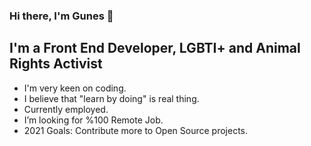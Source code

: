 ### Hi there, I'm Gunes 👋

## I'm a Front End Developer, LGBTI+ and Animal Rights Activist

- I'm very keen on coding.
- I believe that "learn by doing" is real thing.
- Currently employed.
- I’m looking for %100 Remote Job.
- 2021 Goals: Contribute more to Open Source projects.
